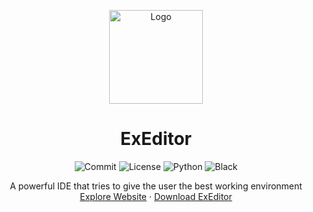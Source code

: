 <p align="center">
  <a href="https://google.com">
    <img src="xyz.png" alt="Logo" width="150" height="150">
  </a>
  
  <h1 align="center">ExEditor</h1>
  <p align="center">
  <img src="https://img.shields.io/github/last-commit/KayTwenty/ExEditor?style=for-the-badge" alt="Commit"/>
  <img src="https://img.shields.io/github/license/KayTwenty/ExEditor?style=for-the-badge" alt="License"/>
  <img src="https://img.shields.io/badge/python-3.7+-blue?style=for-the-badge" alt="Python"/>
  <img src="https://img.shields.io/badge/code%20style-black-black?style=for-the-badge" alt="Black" />
  </p>
  <p align="center">
    A powerful IDE that tries to give the user the best working environment
    <br />
    <a href="">Explore Website</a>
    ·
    <a href="">Download ExEditor</a>
  </p>
</p>

